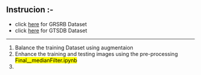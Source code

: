 ## Instrucion :-
* click [here](https://www.kaggle.com/datasets/meowmeowmeowmeowmeow/gtsrb-german-traffic-sign) for GRSRB Dataset
* click [here](https://datasetninja.com/gtsdb) for GTSDB Dataset
_______

1. Balance the training Dataset using augmentaion
2. Enhance the training and testing images using the pre-processing <mark>Final__medianFilter.ipynb</mark>
3. 
